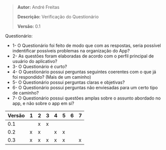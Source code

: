 > **Autor:** André Freitas
>
> **Descrição:** Verificação do Questionário
>
> **Versão:** 0.1

Questionário:

- 1-
  O Questionário foi feito de modo que com as respostas, seria possível indentificar possíveis problemas na organização do App?
- 2-
  As questões foram elaboradas de acordo com o perfil principal de usuário do aplicativo?
- 3-
  O Questionário é curto?
- 4-
  O Questionário possui perguntas seguintes coerentes com o que já foi respondido? (Mais de um caminho)
- 5-
  O Questionário possui perguntas claras e objetivas?
- 6-
  O Questionário possui perguntas não enviesadas para um certo tipo de caminho?
- 7-
  O Questionário possui questões amplas sobre o assunto abordado no app, e não sobre o app em si?

| Versão | 1   | 2   | 3   | 4   | 5   | 6   | 7   |
| ------ | --- | --- | --- | --- | --- | --- | --- |
| 0.1    |     | x   | x   |     |     |     |     |
| 0.2    | x   | x   |     | x   | x   |     |     |
| 0.3    | x   | x   | x   | x   | x   |     | x   |
